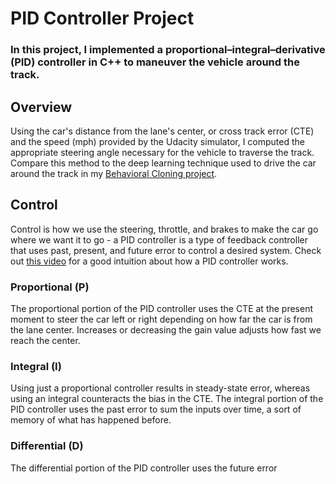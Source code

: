# **PID Controller Project** 

### In this project, I implemented a proportional–integral–derivative (PID) controller in C++ to maneuver the vehicle around the track.

## Overview
Using the car's distance from the lane's center, or cross track error (CTE) and the speed (mph) provided by the Udacity simulator, I computed the appropriate steering angle necessary for the vehicle to traverse the track. Compare this method to the deep learning technique used to drive the car around the track in my [Behavioral Cloning project](https://github.com/jissac/SDCND/tree/master/Term1/Behavioral_Cloning).

## Control
Control is how we use the steering, throttle, and brakes to make the car go where we want it to go - a PID controller is a type of feedback controller that uses past, present, and future error to control a desired system. Check out [this video](https://www.youtube.com/watch?v=wkfEZmsQqiA) for a good intuition about how a PID controller works.

### Proportional (P)
The proportional portion of the PID controller uses the CTE at the present moment to steer the car left or right depending on how far the car is from the lane center. Increases or decreasing the gain value adjusts how fast we reach the center. 

### Integral (I)
Using just a proportional controller results in steady-state error, whereas using an integral counteracts the bias in the CTE. The integral portion of the PID controller uses the past error to sum the inputs over time, a sort of memory of what has happened before. 

### Differential (D)
The differential portion of the PID controller uses the future error
